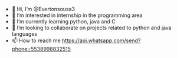 - 👋 Hi, I’m @Evertonsousa3
- 👀 I’m interested in internship in the programming area
- 🌱 I’m currently learning python, java and C
- 💞️ I’m looking to collaborate on projects related to python and java languages
- 📫 How to reach me https://api.whatsapp.com/send?phone=5538998832515

<!---
Evertonsousa3/Evertonsousa3 is a ✨ special ✨ repository because its `README.md` (this file) appears on your GitHub profile.
You can click the Preview link to take a look at your changes.
--->
